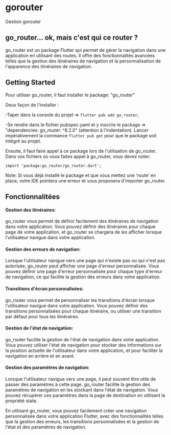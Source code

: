 # gorouter

Gestion gorouter

## go_router... ok, mais c'est qui ce router ?

go_router est un package Flutter qui permet de gérer la navigation dans une application en utilisant des routes. 
Il offre des fonctionnalités avancées telles que la gestion des itinéraires de navigation et la personnalisation de l'apparence des itinéraires de navigation.

## Getting Started

Pour utiliser go_router, il faut installer le package:
"go_router"

Deux façon de l'installer :

-Taper dans la console du projet => `flutter pub add go_router`;

-Se rendre dans le fichier pubspec.yaml et y inscrire le package =>
"dependencies:
    go_router: ^6.2.0"
(attention à l'indentation). Lancer impérativement la commance `flutter pub get` pour que le package soit intégré au projet.

Ensuite, il faut faire appel à ce package lors de l'utilisation de go_router. 
Dans vos fichiers où vous faites appel à go_router, vous devez noter:

`import 'package:go_router/go_router.dart';`

Note: 
Si vous déjà installé le package et que vous mettez une 'route' en place, votre IDE pointera une erreur et vous proposera d'importer go_router.

## Fonctionnalitées

#### Gestion des itinéraires:

go_router vous permet de définir facilement des itinéraires de navigation dans votre application. 
Vous pouvez définir des itinéraires pour chaque page de votre application, et go_router se chargera de les afficher lorsque l'utilisateur navigue dans votre application.

#### Gestion des erreurs de navigation:

Lorsque l'utilisateur navigue vers une page qui n'existe pas ou qui n'est pas autorisée, go_router peut afficher une page d'erreur personnalisée.
Vous pouvez définir une page d'erreur personnalisée pour chaque type d'erreur de navigation, ce qui facilite la gestion des erreurs dans votre application.

#### Transitions d'écran personnalisées:

go_router vous permet de personnaliser les transitions d'écran lorsque l'utilisateur navigue dans votre application. 
Vous pouvez définir des transitions personnalisées pour chaque itinéraire, ou utiliser une transition par défaut pour tous les itinéraires.

#### Gestion de l'état de navigation:

go_router facilite la gestion de l'état de navigation dans votre application. 
Vous pouvez utiliser l'état de navigation pour stocker des informations sur la position actuelle de l'utilisateur dans votre application, et pour faciliter la navigation en arrière et en avant.

#### Gestion des paramètres de navigation:

Lorsque l'utilisateur navigue vers une page, il peut souvent être utile de passer des paramètres à cette page. 
go_router facilite la gestion des paramètres de navigation en les stockant dans l'état de navigation. 
Vous pouvez récupérer ces paramètres dans la page de destination en utilisant la propriété state.


En utilisant go_router, vous pouvez facilement créer une navigation personnalisée dans votre application Flutter, 
avec des fonctionnalités telles que la gestion des erreurs, les transitions personnalisées et la gestion de l'état et des paramètres de navigation.
